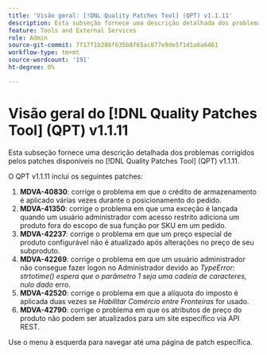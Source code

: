 ```yaml
---
title: 'Visão geral: [!DNL Quality Patches Tool] (QPT) v1.1.11'
description: Esta subseção fornece uma descrição detalhada dos problemas corrigidos pelos patches disponíveis no [!DNL Quality Patches Tool] (QPT) v1.1.11.
feature: Tools and External Services
role: Admin
source-git-commit: 7f17f1b286f635b8f65ac877e9de5f1d1a6a6461
workflow-type: tm+mt
source-wordcount: '191'
ht-degree: 0%

---
```


# Visão geral do [!DNL Quality Patches Tool] (QPT) v1.1.11

Esta subseção fornece uma descrição detalhada dos problemas corrigidos pelos patches disponíveis no [!DNL Quality Patches Tool] (QPT) v1.1.11.

O QPT v1.1.11 inclui os seguintes patches:

1. **MDVA-40830**: corrige o problema em que o crédito de armazenamento é aplicado várias vezes durante o posicionamento do pedido.
1. **MDVA-41350**: corrige o problema em que uma exceção é lançada quando um usuário administrador com acesso restrito adiciona um produto fora do escopo de sua função por SKU em um pedido.
1. **MDVA-42237**: corrige o problema em que um preço especial de produto configurável não é atualizado após alterações no preço de seu subproduto.
1. **MDVA-42269**: corrige o problema em que um usuário administrador não consegue fazer logon no Administrador devido ao *TypeError: strtotime() espera que o parâmetro 1 seja uma cadeia de caracteres, nulo dado* erro.
1. **MDVA-42520**: corrige o problema em que a alíquota do imposto é aplicada duas vezes se *Habilitar Comércio entre Fronteiras* for usado.
1. **MDVA-42790**: corrige o problema em que os atributos de preço do produto não podem ser atualizados para um site específico via API REST.

Use o menu à esquerda para navegar até uma página de patch específica.
